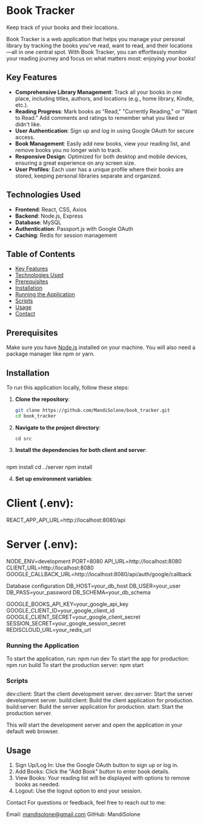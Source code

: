 # Book Tracker

Keep track of your books and their locations. 

Book Tracker is a web application that helps you manage your personal library by tracking the books you've read, want to read, and their locations—all in one central spot. With Book Tracker, you can effortlessly monitor your reading journey and focus on what matters most: enjoying your books!

## Key Features
- **Comprehensive Library Management**: Track all your books in one place, including titles, authors, and locations (e.g., home library, Kindle, etc.).
- **Reading Progress**: Mark books as "Read," "Currently Reading," or "Want to Read." Add comments and ratings to remember what you liked or didn't like.
- **User Authentication**: Sign up and log in using Google OAuth for secure access.
- **Book Management**: Easily add new books, view your reading list, and remove books you no longer wish to track.
- **Responsive Design**: Optimized for both desktop and mobile devices, ensuring a great experience on any screen size.
- **User Profiles**: Each user has a unique profile where their books are stored, keeping personal libraries separate and organized.

## Technologies Used
- **Frontend**: React, CSS, Axios
- **Backend**: Node.js, Express
- **Database**: MySQL
- **Authentication**: Passport.js with Google OAuth
- **Caching**: Redis for session management

## Table of Contents
- [Key Features](#key-features)
- [Technologies Used](#technologies-used)
- [Prerequisites](#prerequisites)
- [Installation](#installation)
- [Running the Application](#running-the-application)
- [Scripts](#scripts)
- [Usage](#usage)
- [Contact](#contact)


## Prerequisites
Make sure you have [Node.js](https://nodejs.org/) installed on your machine. You will also need a package manager like npm or yarn.

## Installation
To run this application locally, follow these steps:

1. **Clone the repository**:
   ```bash
   git clone https://github.com/MandiSolone/book_tracker.git
   cd book_tracker

2. **Navigate to the project directory**:
   ```
   cd src
   ```

3. **Install the dependencies for both client and server**:
   ```cd client
npm install
cd ../server
npm install

4. **Set up environment variables**: 

# Client (.env):
REACT_APP_API_URL=http://localhost:8080/api

# Server (.env):
NODE_ENV=development
PORT=8080
API_URL=http://localhost:8080
CLIENT_URL=http://localhost:8080
GOOGLE_CALLBACK_URL=http://localhost:8080/api/auth/google/callback

Database configuration 
DB_HOST=your_db_host
DB_USER=your_user
DB_PASS=your_password
DB_SCHEMA=your_db_schema

GOOGLE_BOOKS_API_KEY=your_google_api_key
GOOGLE_CLIENT_ID=your_google_client_id
GOOGLE_CLIENT_SECRET=your_google_client_secret
SESSION_SECRET=your_google_session_secret
REDISCLOUD_URL=your_redis_url


### Running the Application

To start the application, run:
npm run dev 
To start the app for production: 
npm run build 
To start the production server:
npm start 

### Scripts 

dev:client: Start the client development server.
dev:server: Start the server development server.
build:client: Build the client application for production.
build:server: Build the server application for production.
start: Start the production server.

This will start the development server and open the application in your default web browser.

## Usage

1. Sign Up/Log In: Use the Google OAuth button to sign up or log in.
2. Add Books: Click the "Add Book" button to enter book details.
3. View Books: Your reading list will be displayed with options to remove books as needed.
4. Logout: Use the logout option to end your session.

Contact 
For questions or feedback, feel free to reach out to me:

Email: mandisolone@gmail.com
GitHub: MandiSolone

